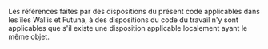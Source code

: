   
 Les références faites par des dispositions du présent code applicables dans les îles Wallis et Futuna, à des dispositions du code du travail n'y sont applicables que s'il existe une disposition applicable localement ayant le même objet.  

  
